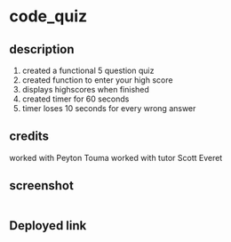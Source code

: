 # code_quiz





## description

<ol>

<li>
created a functional 5 question quiz
</li>

<li>
created function to enter your high score

</li>

<li>
displays highscores when finished
</li>
<li>
created timer for 60 seconds 
</li>

<li>
timer loses 10 seconds for every wrong answer
</li>

</ol>

## credits

worked with Peyton Touma
worked with tutor Scott Everet 


## screenshot

<img src="">



## Deployed link


